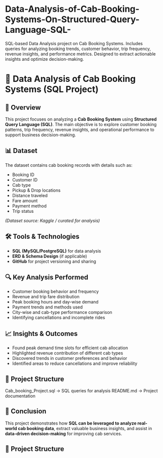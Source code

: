 # Data-Analysis-of-Cab-Booking-Systems-On-Structured-Query-Language-SQL-
SQL-based Data Analysis project on Cab Booking Systems. Includes queries for analyzing booking trends, customer behavior, trip frequency, revenue insights, and performance metrics. Designed to extract actionable insights and optimize decision-making.

# 🚖 Data Analysis of Cab Booking Systems (SQL Project)

## 📌 Overview  
This project focuses on analyzing a **Cab Booking System** using **Structured Query Language (SQL)**. The main objective is to explore customer booking patterns, trip frequency, revenue insights, and operational performance to support business decision-making.

## 📊 Dataset  
The dataset contains cab booking records with details such as:  
- Booking ID  
- Customer ID  
- Cab type  
- Pickup & Drop locations  
- Distance traveled  
- Fare amount  
- Payment method  
- Trip status  

*(Dataset source: Kaggle / curated for analysis)*

## 🛠️ Tools & Technologies  
- **SQL (MySQL/PostgreSQL)** for data analysis  
- **ERD & Schema Design** (if applicable)  
- **GitHub** for project versioning and sharing  

## 🔍 Key Analysis Performed  
- Customer booking behavior and frequency  
- Revenue and trip fare distribution  
- Peak booking hours and day-wise demand  
- Payment trends and methods used  
- City-wise and cab-type performance comparison  
- Identifying cancellations and incomplete rides  

## 📈 Insights & Outcomes  
- Found peak demand time slots for efficient cab allocation  
- Highlighted revenue contribution of different cab types  
- Discovered trends in customer preferences and behavior  
- Identified areas to reduce cancellations and improve reliability

## 📂 Project Structure  
Cab_booking_Project.sql → SQL queries for analysis
README.md → Project documentation


## 📌 Conclusion  
This project demonstrates how **SQL can be leveraged to analyze real-world cab booking data**, extract valuable business insights, and assist in **data-driven decision-making** for improving cab services.
















## 📂 Project Structure  
